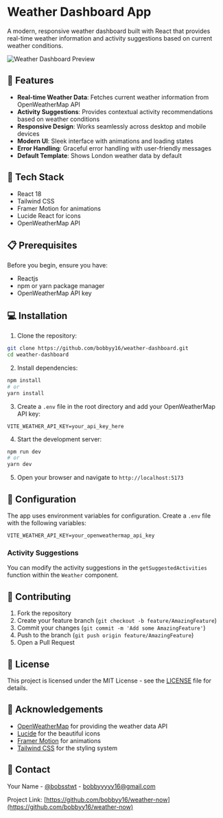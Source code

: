 # Weather Dashboard App

A modern, responsive weather dashboard built with React that provides real-time weather information and activity suggestions based on current weather conditions.

![Weather Dashboard Preview](https://i.postimg.cc/1XB7fS8V/Screenshot-2024-11-09-110738.png)

## 🌟 Features

- **Real-time Weather Data**: Fetches current weather information from OpenWeatherMap API
- **Activity Suggestions**: Provides contextual activity recommendations based on weather conditions
- **Responsive Design**: Works seamlessly across desktop and mobile devices
- **Modern UI**: Sleek interface with animations and loading states
- **Error Handling**: Graceful error handling with user-friendly messages
- **Default Template**: Shows London weather data by default

## 🚀 Tech Stack

- React 18
- Tailwind CSS
- Framer Motion for animations
- Lucide React for icons
- OpenWeatherMap API

## 📋 Prerequisites

Before you begin, ensure you have:

- Reactjs
- npm or yarn package manager
- OpenWeatherMap API key

## 💻 Installation

1. Clone the repository:

```bash
git clone https://github.com/bobbyy16/weather-dashboard.git
cd weather-dashboard
```

2. Install dependencies:

```bash
npm install
# or
yarn install
```

3. Create a `.env` file in the root directory and add your OpenWeatherMap API key:

```env
VITE_WEATHER_API_KEY=your_api_key_here
```

4. Start the development server:

```bash
npm run dev
# or
yarn dev
```

5. Open your browser and navigate to `http://localhost:5173`

## 🔧 Configuration

The app uses environment variables for configuration. Create a `.env` file with the following variables:

```env
VITE_WEATHER_API_KEY=your_openweathermap_api_key
```

### Activity Suggestions

You can modify the activity suggestions in the `getSuggestedActivities` function within the `Weather` component.

## 🤝 Contributing

1. Fork the repository
2. Create your feature branch (`git checkout -b feature/AmazingFeature`)
3. Commit your changes (`git commit -m 'Add some AmazingFeature'`)
4. Push to the branch (`git push origin feature/AmazingFeature`)
5. Open a Pull Request

## 📝 License

This project is licensed under the MIT License - see the [LICENSE](LICENSE) file for details.

## 🙏 Acknowledgements

- [OpenWeatherMap](https://openweathermap.org/) for providing the weather data API
- [Lucide](https://lucide.dev/) for the beautiful icons
- [Framer Motion](https://www.framer.com/motion/) for animations
- [Tailwind CSS](https://tailwindcss.com/) for the styling system

## 📧 Contact

Your Name - [@bobsstwt](https://twitter.com/bobsstwt) - bobbyyyyy16@gmail.com

Project Link: [https://github.com/bobbyy16/weather-now](https://github.com/bobbyy16/weather-now)
